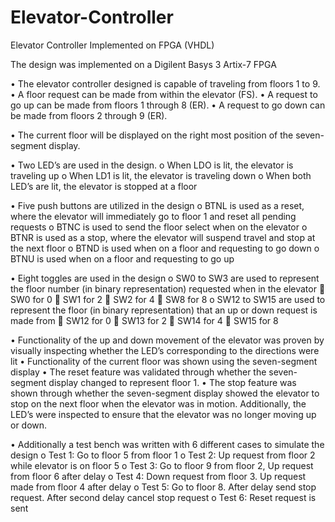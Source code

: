 # Elevator-Controller
Elevator Controller Implemented on FPGA (VHDL)

The design was implemented on a Digilent Basys 3 Artix-7 FPGA

•	The elevator controller designed is capable of traveling from floors 1 to 9. 
•	A floor request can be made from within the elevator (FS). 
•	A request to go up can be made from floors 1 through 8 (ER).
•	A request to go down can be made from floors 2 through 9 (ER).

•	The current floor will be displayed on the right most position of the seven-segment display.

•	Two LED’s are used in the design.
  o	When LDO is lit, the elevator is traveling up
  o	When LD1 is lit, the elevator is traveling down
  o	When both LED’s are lit, the elevator is stopped at a floor
  
•	Five push buttons are utilized in the design
  o	BTNL is used as a reset, where the elevator will immediately go to floor 1 and reset all pending requests
  o	BTNC is used to send the floor select when on the elevator
  o	BTNR is used as a stop, where the elevator will suspend travel and stop at the next floor
  o	BTND is used when on a floor and requesting to go down
  o	BTNU is used when on a floor and requesting to go up
  
•	Eight toggles are used in the design
  o	SW0 to SW3 are used to represent the floor number (in binary representation) requested when in the elevator
    	SW0 for 0
    	SW1 for 2
    	SW2 for 4
    	SW8 for 8
  o	SW12 to SW15 are used to represent the floor (in binary representation) that an up or down request is made from
    	SW12 for 0
    	SW13 for 2
    	SW14 for 4
    	SW15 for 8
    
•	Functionality of the up and down movement of the elevator was proven by visually inspecting whether the LED’s corresponding to the directions were lit
•	Functionality of the current floor was shown using the seven-segment display
•	The reset feature was validated through whether the seven-segment display changed to represent floor 1.
•	The stop feature was shown through whether the seven-segment display showed the elevator to stop on the next floor when the elevator was in motion. Additionally, the LED’s were inspected to ensure that the elevator was no longer moving up or down.

•	Additionally a test bench was written with 6 different cases to simulate the design
  o	Test 1: Go to floor 5 from floor 1
  o	Test 2: Up request from floor 2 while elevator is on floor 5
  o	Test 3: Go to floor 9 from floor 2,  Up request from floor 6 after delay
  o	Test 4: Down request from floor 3. Up request made from floor 4 after delay
  o	Test 5: Go to floor 8. After delay send stop request. After second delay cancel stop request
  o	Test 6: Reset request is sent
